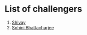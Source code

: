 # List of challengers
1. [Shivay](https://github.com/shivaylamba)
2. [Sohini Bhattacharjee](https://github.com/Sohini3018)
